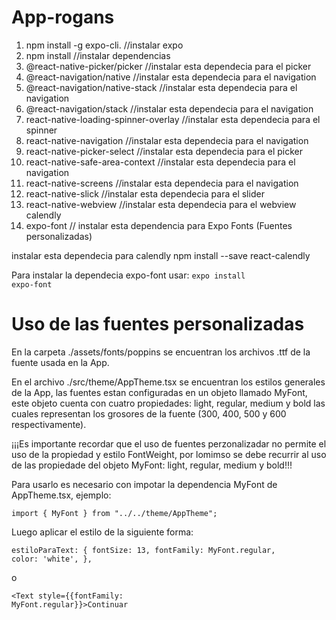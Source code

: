 # App-rogans

1. npm install -g expo-cli. //instalar expo
2. npm install //instalar dependencias
3. @react-native-picker/picker //instalar esta dependecia para el picker
4. @react-navigation/native //instalar esta dependecia para el navigation
5. @react-navigation/native-stack //instalar esta dependecia para el navigation
6. @react-navigation/stack //instalar esta dependecia para el navigation
7. react-native-loading-spinner-overlay //instalar esta dependecia para el spinner
8. react-native-navigation //instalar esta dependecia para el navigation
9. react-native-picker-select //instalar esta dependecia para el picker
10. react-native-safe-area-context //instalar esta dependecia para el navigation
11. react-native-screens //instalar esta dependecia para el navigation
12. react-native-slick //instalar esta dependecia para el slider
13. react-native-webview //instalar esta dependecia para el webview calendly
14. expo-font // instalar esta dependencia para Expo Fonts (Fuentes personalizadas)


instalar esta dependecia para calendly
npm install --save react-calendly

Para instalar la dependecia expo-font usar:
<code>expo install expo-font</code>


<h1>Uso de las fuentes personalizadas</h1>

En la carpeta ./assets/fonts/poppins se encuentran los archivos .ttf de la fuente usada en la App.

En el archivo ./src/theme/AppTheme.tsx se encuentran los estilos generales de la App, las fuentes estan configuradas en un objeto llamado MyFont, este objeto cuenta con cuatro propiedades: light, regular, medium y bold las cuales representan los grosores de la fuente (300, 400, 500 y 600 respectivamente).

¡¡¡Es importante recordar que el uso de fuentes perzonalizadar no permite el uso de la propiedad y estilo FontWeight, por lomimso se debe recurrir al uso de las propiedade del objeto MyFont: light, regular, medium y bold!!!

Para usarlo es necesario con impotar la dependencia MyFont de AppTheme.tsx, ejemplo:

<code>import { MyFont } from "../../theme/AppTheme";</code>

Luego aplicar el estilo de la siguiente forma:

<code>estiloParaText: {
        fontSize: 13,
        fontFamily: MyFont.regular,
        color: 'white',
    },</code>

o

<code><Text style={{fontFamily: MyFont.regular}}>Continuar</Text></code>

